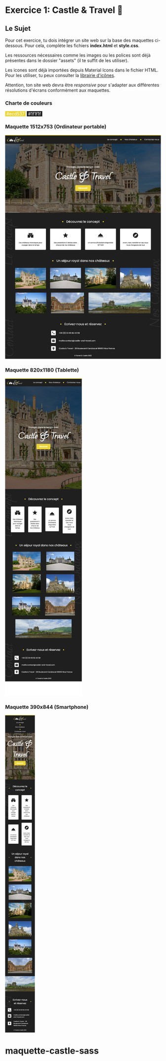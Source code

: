 # Exercice 1: Castle & Travel 🏰

## Le Sujet

Pour cet exercice, tu dois intégrer un site web sur la base des maquettes ci-dessous. Pour cela, complète les fichiers **index.html** et **style.css**.

Les ressources nécessaires comme les images ou les polices sont déjà présentes dans le dossier "assets" (il te suffit de les utiliser).

Les icones sont déjà importées depuis Material Icons dans le fichier HTML. Pour les utiliser, tu peux consulter la [librairie d'icônes](https://fonts.google.com/icons).

Attention, ton site web devra être _responsive_ pour s'adapter aux différentes résolutions d'écrans conformément aux maquettes.

### Charte de couleurs

<span style="background-color: #ecd537; color: white;">&nbsp;#ecd537&nbsp;</span> <span style="background-color: #1f1f1f; color: white;">&nbsp;#1f1f1f&nbsp;</span>

### Maquette 1512x753 (Ordinateur portable)

![Maquette ordinateur portable](./maquettes/1512x753.png)

### Maquette 820x1180 (Tablette)

![Maquette ordinateur portable](./maquettes/820x1180.png)

### Maquette 390x844 (Smartphone)

![Maquette ordinateur portable](./maquettes/390x844.png)
# maquette-castle-sass
